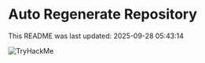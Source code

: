 # Auto Regenerate Repository

This README was last updated: 2025-09-28 05:43:14

 ![TryHackMe](https://tryhackme.com/badge/533634)
